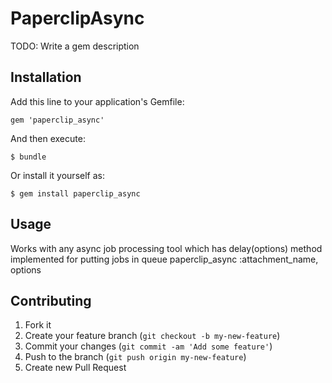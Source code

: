 # PaperclipAsync

TODO: Write a gem description

## Installation

Add this line to your application's Gemfile:

    gem 'paperclip_async'

And then execute:

    $ bundle

Or install it yourself as:

    $ gem install paperclip_async

## Usage
Works with any async job processing tool which has delay(options) method implemented for putting jobs in queue
    paperclip_async :attachment_name, options

## Contributing

1. Fork it
2. Create your feature branch (`git checkout -b my-new-feature`)
3. Commit your changes (`git commit -am 'Add some feature'`)
4. Push to the branch (`git push origin my-new-feature`)
5. Create new Pull Request
